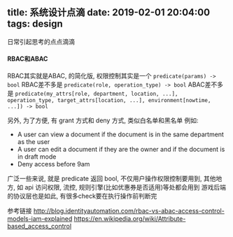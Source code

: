 title: 系统设计点滴
date: 2019-02-01 20:04:00
tags: design
---
日常引起思考的点点滴滴
<!--more-->

#### RBAC和ABAC
RBAC其实就是ABAC, 的简化版,
权限控制其实是一个 `predicate(params) -> bool`
RBAC差不多是 `predicate(role, operation_type) -> bool`
ABAC差不多是 `predicate(my_attrs[role, department, location, ...], operation_type, target_attrs[location, ...], environment[nowtime, ...]) -> bool`

另外, 为了方便, 有 grant 方式和 deny 方式, 类似白名单和黑名单
例如:
* A user can view a document if the document is in the same department as the user
* A user can edit a document if they are the owner and if the document is in draft mode
* Deny access before 9am

广泛一些来说, 就是 predicate 返回 bool, 不仅用户操作权限控制要用到,
其他地方, 如 api 访问权限, 流控, 规则引擎(比如优惠券是否适用)等处都会用到
游戏后端的协议层也是如此, 有很多check要在执行操作前判断完

参考链接
http://blog.identityautomation.com/rbac-vs-abac-access-control-models-iam-explained
https://en.wikipedia.org/wiki/Attribute-based_access_control

